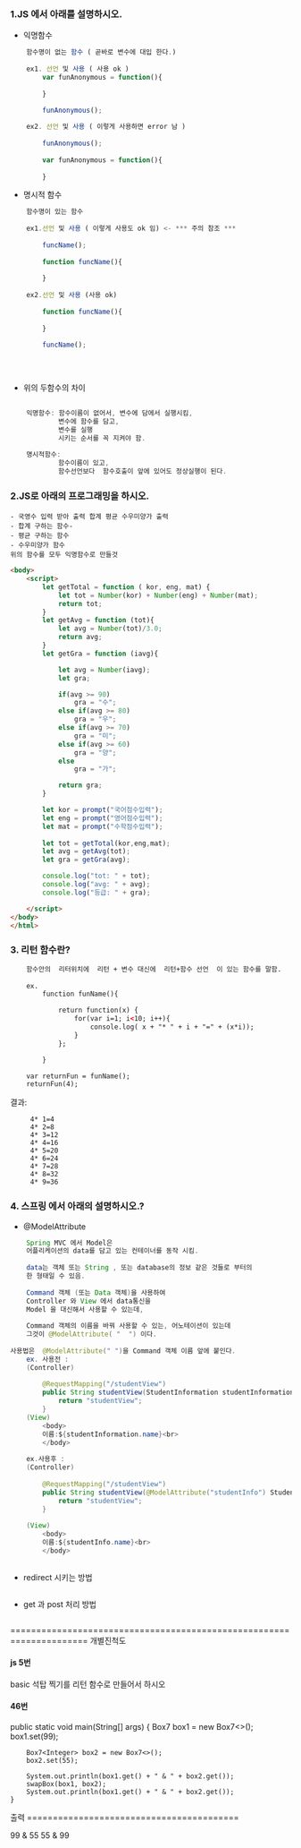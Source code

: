 ### 1.JS 에서 아래를 설명하시오.
- 익명함수
```javascript
	함수명이 없는 함수 ( 곧바로 변수에 대입 한다.)
	
	ex1. 선언 및 사용 ( 사용 ok )
		var funAnonymous = function(){
			
		}

		funAnonymous();
		
	ex2. 선언 및 사용 ( 이렇게 사용하면 error 남 )
	
		funAnonymous();	
		
		var funAnonymous = function(){
			
		}

```
- 명시적 함수
```javascript
	함수명이 있는 함수
	
	ex1.선언 및 사용 ( 이렇게 사용도 ok 임) <- *** 주의 참조 ***
	
		funcName();	
	
		function funcName(){
		
		}
		
	ex2.선언 및 사용 (사용 ok)
	
		function funcName(){
		
		}
		
		funcName();
		

		
```
- 위의 두함수의 차이
```javascript
	
	익명함수: 함수이름이 없어서, 변수에 담에서 실행시킴,
			변수에 함수를 담고,
			변수를 실행 
			시키는 순서를 꼭 지켜야 함.
			
	명시적함수: 
			함수이름이 있고,
			함수선언보다  함수호출이 앞에 있어도 정상실행이 된다.

```

### 2.JS로 아래의 프로그래밍을 하시오.
```
- 국영수 입력 받아 출력 합계 평균 수우미양가 출력
- 합계 구하는 함수-
- 평균 구하는 함수 
- 수우미양가 함수
위의 함수를 모두 익명함수로 만들것  
```
```html
<body>
    <script>
        let getTotal = function ( kor, eng, mat) {
            let tot = Number(kor) + Number(eng) + Number(mat);
            return tot;
        }
        let getAvg = function (tot){
            let avg = Number(tot)/3.0;
            return avg;
        }
        let getGra = function (iavg){

            let avg = Number(iavg);
            let gra;

            if(avg >= 90)
                gra = "수";
            else if(avg >= 80)
                gra = "우";
            else if(avg >= 70)
                gra = "미";
            else if(avg >= 60)
                gra = "양";
            else 
                gra = "가";

            return gra;    
        }

        let kor = prompt("국어점수입력");
        let eng = prompt("영어점수입력");
        let mat = prompt("수학점수입력");
       
        let tot = getTotal(kor,eng,mat);
        let avg = getAvg(tot);
        let gra = getGra(avg);

        console.log("tot: " + tot);
        console.log("avg: " + avg);
        console.log("등급: " + gra);

    </script>
</body>	
</html>
```

### 3. 리턴 함수란?
```html
	함수안의  리터위치에  리턴 + 변수 대신에  리턴+함수 선언  이 있는 함수를 말함.
	
	ex.
		function funName(){

			return function(x) {
				for(var i=1; i<10; i++){
					console.log( x + "* " + i + "=" + (x*i));
				}
			};

		}

	var returnFun = funName();
	returnFun(4);
```
결과:
```
	 4* 1=4
	 4* 2=8
	 4* 3=12
	 4* 4=16
	 4* 5=20
	 4* 6=24
	 4* 7=28
	 4* 8=32
	 4* 9=36
```
### 4. 스프링 에서 아래의 설명하시오.?
- @ModelAttribute
```java
	Spring MVC 에서 Model은 
	어플리케이션의 data를 담고 있는 컨테이너를 동작 시킴.
	
	data는 객체 또는 String , 또는 database의 정보 같은 것들로 부터의  
	한 형태일 수 있음.
	
	Command 객체 (또는 Data 객체)을 사용하여
	Controller 와 View 에서 data통신을
	Model 을 대신해서 사용할 수 있는데,
	
	Command 객체의 이름을 바꿔 사용할 수 있는, 어노테이션이 있는데
	그것이 @ModelAttribute( "  ") 이다.
	
사용법은  @ModelAttribute(" ")을 Command 객체 이름 앞에 붙인다.
	ex. 사용전 : 
	(Controller)
	
		@RequestMapping("/studentView")
		public String studentView(StudentInformation studentInformation){
			return "studentView";
		}	
	(View)
		<body>
		이름:${studentInformation.name}<br>
		</body>
		
	ex.사용후 : 
	(Controller)
	
		@RequestMapping("/studentView")
		public String studentView(@ModelAttribute("studentInfo") StudentInformation studentInformation){
			return "studentView";
		}
	
	(View)
		<body>
		이름:${studentInfo.name}<br>
		</body>
	
```
- redirect 시키는 방법
```java

```
- get 과 post 처리 방법
```java

```
=====================================================================
개별진척도

#### js 5번
basic 석탑 찍기를 리턴 함수로 만들어서 하시오

#### 46번

 public static void main(String[] args) {
        Box7<Integer> box1 = new Box7<>();
        box1.set(99);

        Box7<Integer> box2 = new Box7<>();
        box2.set(55);

        System.out.println(box1.get() + " & " + box2.get());
        swapBox(box1, box2); 
        System.out.println(box1.get() + " & " + box2.get());
    }

출력 =========================================

99 & 55
55 & 99




